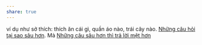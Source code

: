 ```yaml
---
share: true
---
```

ví dụ như sở thích: thích ăn cái gì, quần áo nào, trái cây nào. [Những câu hỏi tại sao sâu hơn](Nh%E1%BB%AFng%20c%C3%A2u%20h%E1%BB%8Fi%20t%E1%BA%A1i%20sao%20s%C3%A2u%20h%C6%A1n.md). Mà [Những câu sâu hơn thì trả lời mệt hơn](./Nh%E1%BB%AFng%20c%C3%A2u%20s%C3%A2u%20h%C6%A1n%20th%C3%AC%20tr%E1%BA%A3%20l%E1%BB%9Di%20m%E1%BB%87t%20h%C6%A1n.md)
